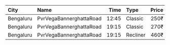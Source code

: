| City      | Name                    |  Time | Type     | Price | Capacity | Booked |
| :-------- | :---------------------- | ----: | :------- | ----: | -------: | -----: |
| Bengaluru | PvrVegaBannerghattaRoad | 12:45 | Classic  |  250₹ |      148 |    148 |
| Bengaluru | PvrVegaBannerghattaRoad | 19:15 | Classic  |  270₹ |       86 |     72 |
| Bengaluru | PvrVegaBannerghattaRoad | 19:15 | Recliner |  460₹ |        9 |      9 |